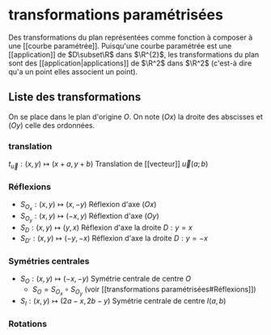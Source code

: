 # transformations paramétrisées
Des transformations du plan représentées comme fonction à composer à une [[courbe paramétrée]].
Puisqu'une courbe paramétrée est une [[application]] de $D\subset\R$ dans $\R^{2}$, les transformations du plan sont des [[application|applications]] de $\R^2$ dans $\R^2$ (c'est-à dire qu'a un point elles associent un point).

## Liste des transformations
On se place dans le plan d'origine $O$.
On note $(Ox)$ la droite des abscisses et $(Oy)$ celle des ordonnées.

### translation
$t_{\vec{u}} : (x, y) \mapsto (x+a, y+b)$ Translation de [[vecteur]] $\vec{u}(a;b)$ 

### Réflexions
 - $S_{O_{x}} : (x,y)\mapsto (x, -y)$ Réflexion d'axe $(Ox)$  
 - $S_{O_{y}}: (x,y)\mapsto (-x, y)$ Réflextion d'axe $(Oy)$
 - $S_{D}:(x, y)\mapsto(y,x)$ Réflexion d'axe la droite $D:y=x$
 - $S_{D'}:(x,y)\mapsto(-y,-x)$ Réflexion d'axe la droite $D:y=-x$
 
### Symétries centrales
 - $S_{O}:(x,y)\mapsto (-x,-y)$ Symétrie centrale de centre $O$
     - $S_{O} = S_{O_{x}} \circ S_{O_{y}}$ (voir [[transformations paramétrisées#Réflexions]])
 - $S_{I} : (x, y)\mapsto (2a-x, 2b-y)$ Symétrie centrale de centre $I(a, b)$

### Rotations
    